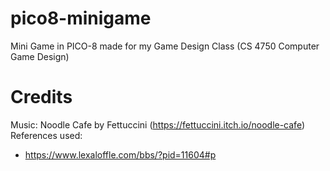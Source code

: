 # pico8-minigame
Mini Game in PICO-8 made for my Game Design Class (CS 4750 Computer Game Design)
# Credits
Music: Noodle Cafe by Fettuccini (https://fettuccini.itch.io/noodle-cafe)
References used:
- https://www.lexaloffle.com/bbs/?pid=11604#p